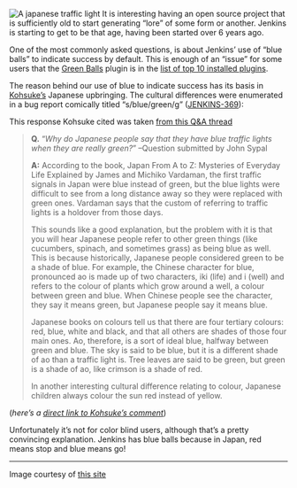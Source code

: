 ![A japanese traffic light](http://agentdero.cachefly.net/continuousblog/images/japanese-traffic-light.png) It is interesting having an open source project that is sufficiently old to start generating “lore” of some form or another. Jenkins is starting to get to be that age, having been started over 6 years ago.

One of the most commonly asked questions, is about Jenkins’ use of “blue balls” to indicate success by default. This is enough of an “issue” for some users that the [Green Balls](https://wiki.jenkins-ci.org/display/JENKINS/Green+Balls) plugin is in the [list of top 10 installed plugins](http://imod.github.com/jenkins-stats/svg/201201-top-plugins1000.svg).

The reason behind our use of blue to indicate success has its basis in [Kohsuke’s](https://github.com/kohsuke) Japanese upbringing. The cultural differences were enumerated in a bug report comically titled “s/blue/green/g” ([JENKINS-369](https://issues.jenkins-ci.org/browse/JENKINS-369)):

This response Kohsuke cited was taken [from this Q&A thread](http://groups.yahoo.com/group/ParthenonWeekly/message/232)

> **Q.** “_Why do Japanese people say that they have blue traffic lights when they are really green?_” –Question submitted by John Sypal
>
> **A:** According to the book, Japan From A to Z: Mysteries of Everyday Life Explained by James and Michiko Vardaman, the first traffic signals in Japan were blue instead of green, but the blue lights were difficult to see from a long distance away so they were replaced with green ones. Vardaman says that the custom of referring to traffic lights is a holdover from those days.
>
> This sounds like a good explanation, but the problem with it is that you will hear Japanese people refer to other green things (like cucumbers, spinach, and sometimes grass) as being blue as well. This is because historically, Japanese people considered green to be a shade of blue. For example, the Chinese character for blue, pronounced ao is made up of two characters, iki (life) and i (well) and refers to the colour of plants which grow around a well, a colour between green and blue. When Chinese people see the character, they say it means green, but Japanese people say it means blue.
>
> Japanese books on colours tell us that there are four tertiary colours: red, blue, white and black, and that all others are shades of those four main ones. Ao, therefore, is a sort of ideal blue, halfway between green and blue. The sky is said to be blue, but it is a different shade of ao than a traffic light is. Tree leaves are said to be green, but green is a shade of ao, like crimson is a shade of red.
>
> In another interesting cultural difference relating to colour, Japanese children always colour the sun red instead of yellow.

(_here’s a [direct link to Kohsuke’s comment](https://issues.jenkins-ci.org/browse/JENKINS-369?focusedCommentId=120769&page=com.atlassian.jira.plugin.system.issuetabpanels:comment-tabpanel#comment-120769)_)

Unfortunately it’s not for color blind users, although that’s a pretty convincing explanation. Jenkins has blue balls because in Japan, red means stop and blue means go!

---

Image courtesy of [this site](http://portal.nifty.com/cs/catalog/portal_koneta/detail/1.htm?aid=090509099530)
